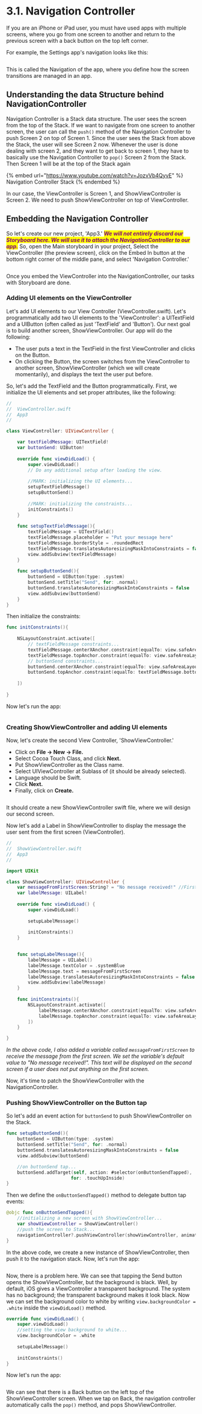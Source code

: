 # 3.1. Navigation Controller

If you are an iPhone or iPad user, you must have used apps with multiple screens, where you go from one screen to another and return to the previous screen with a back button on the top left corner.

For example, the Settings app's navigation looks like this:

<figure><img src="../.gitbook/assets/one_ (1).gif" alt=""><figcaption></figcaption></figure>

This is called the Navigation of the app, where you define how the screen transitions are managed in an app.

## Understanding the data Structure behind NavigationController

Navigation Controller is a Stack data structure. The user sees the screen from the top of the Stack. If we want to navigate from one screen to another screen, the user can call the `push()` method of the Navigation Controller to push Screen 2 on top of Screen 1. Since the user sees the Stack from above the Stack, the user will see Screen 2 now. Whenever the user is done dealing with screen 2, and they want to get back to screen 1, they have to basically use the Navigation Controller to `pop()` Screen 2 from the Stack. Then Screen 1 will be at the top of the Stack again

{% embed url="https://www.youtube.com/watch?v=JozvVb4QyvE" %}
Navigation Controller Stack
{% endembed %}

In our case, the ViewController is Screen 1, and ShowViewController is Screen 2. We need to push ShowViewController on top of ViewController.

## Embedding the Navigation Controller

So let's create our new project, 'App3.' _<mark style="color:purple;">**We will not entirely discard our Storyboard here. We will use it to attach the NavigationController to our app.**</mark>_ So, open the Main storyboard in your project, Select the ViewController (the preview screen), click on the Embed In button at the bottom right corner of the middle pane, and select 'Navigation Controller.'

<figure><img src="../.gitbook/assets/two_ (1).gif" alt=""><figcaption></figcaption></figure>

Once you embed the ViewController into the NavigationController, our tasks with Storyboard are done.

### Adding UI elements on the ViewController

Let's add UI elements to our View Controller (ViewController.swift). Let's programmatically add two UI elements to the 'ViewController': a UITextField and a UIButton (often called as just 'TextField' and 'Button'). Our next goal is to build another screen, ShowViewController. Our app will do the following:

* The user puts a text in the TextField in the first ViewController and clicks on the Button.
* On clicking the Button, the screen switches from the ViewController to another screen, ShowViewController (which we will create momentarily), and displays the text the user put before.

So, let's add the TextField and the Button programmatically. First, we initialize the UI elements and set proper attributes, like the following:

```swift
//
//  ViewController.swift
//  App3
//

class ViewController: UIViewController {

    var textFieldMessage: UITextField!
    var buttonSend: UIButton!
    
    override func viewDidLoad() {
        super.viewDidLoad()
        // Do any additional setup after loading the view.
        
        //MARK: initializing the UI elements...
        setupTextFieldMessage()
        setupButtonSend()
        
        //MARK: initializing the constraints...
        initConstraints()
    }
    
    func setupTextFieldMessage(){
        textFieldMessage = UITextField()
        textFieldMessage.placeholder = "Put your message here"
        textFieldMessage.borderStyle = .roundedRect
        textFieldMessage.translatesAutoresizingMaskIntoConstraints = false
        view.addSubview(textFieldMessage)
    }
    
    func setupButtonSend(){
        buttonSend = UIButton(type: .system)
        buttonSend.setTitle("Send", for: .normal)
        buttonSend.translatesAutoresizingMaskIntoConstraints = false
        view.addSubview(buttonSend)
    }
}
```

Then initialize the constraints:

```swift
func initConstraints(){
    
    NSLayoutConstraint.activate([
        // textFieldMessage constraints...
        textFieldMessage.centerXAnchor.constraint(equalTo: view.safeAreaLayoutGuide.centerXAnchor),
        textFieldMessage.topAnchor.constraint(equalTo: view.safeAreaLayoutGuide.topAnchor, constant: 32),
        // buttonSend constraints...
        buttonSend.centerXAnchor.constraint(equalTo: view.safeAreaLayoutGuide.centerXAnchor),
        buttonSend.topAnchor.constraint(equalTo: textFieldMessage.bottomAnchor, constant: 16),
        
    ])
    
}
```

Now let's run the app:

<figure><img src="../.gitbook/assets/three (2) (1).gif" alt=""><figcaption></figcaption></figure>

### Creating ShowViewController and adding UI elements

Now, let's create the second View Controller, 'ShowViewController.'

* Click on **File -> New -> File.**
* Select Cocoa Touch Class, and click **Next.**
* Put ShowViewController as the Class name.
* Select UIViewController at Sublass of (it should be already selected).
* Language should be Swift.
* Click **Next.**
* Finally, click on **Create.**

<figure><img src="../.gitbook/assets/four (3) (1).gif" alt=""><figcaption></figcaption></figure>

It should create a new ShowViewController swift file, where we will design our second screen.

Now let's add a Label in ShowViewController to display the message the user sent from the first screen (ViewController).

```swift
//
//  ShowViewController.swift
//  App3
//

import UIKit

class ShowViewController: UIViewController {
    var messageFromFirstScreen:String? = "No message received!" //First screen can set this variable...
    var labelMessage: UILabel!
    
    override func viewDidLoad() {
        super.viewDidLoad()
        
        setupLabelMessage()
        
        initConstraints()
    }
    

    func setupLabelMessage(){
        labelMessage = UILabel()
        labelMessage.textColor = .systemBlue
        labelMessage.text = messageFromFirstScreen
        labelMessage.translatesAutoresizingMaskIntoConstraints = false
        view.addSubview(labelMessage)
    }
    
    func initConstraints(){
        NSLayoutConstraint.activate([
            labelMessage.centerXAnchor.constraint(equalTo: view.safeAreaLayoutGuide.centerXAnchor),
            labelMessage.topAnchor.constraint(equalTo: view.safeAreaLayoutGuide.topAnchor, constant: 32)
        ])
    }

}
```

_In the above code, I also added a variable called `messageFromFirstScreen` to receive the message from the first screen. We set the variable's default value to "No message received!". This text will be displayed on the second screen if a user does not put anything on the first screen._

Now, it's time to patch the ShowViewController with the NavigationController.

### Pushing ShowViewController on the Button tap

So let's add an event action for `buttonSend` to push ShowViewController on the Stack.

```swift
func setupButtonSend(){
    buttonSend = UIButton(type: .system)
    buttonSend.setTitle("Send", for: .normal)
    buttonSend.translatesAutoresizingMaskIntoConstraints = false
    view.addSubview(buttonSend)

    //on buttonSend tap...
    buttonSend.addTarget(self, action: #selector(onButtonSendTapped), 
                        for: .touchUpInside)
}
```

Then we define the `onButtonSendTapped()` method to delegate button tap events:

```swift
@objc func onButtonSendTapped(){
    //initializing a new screen with ShowViewController...
    var showViewController = ShowViewController()
    //push the screen to Stack...
    navigationController?.pushViewController(showViewController, animated: true)
}
```

In the above code, we create a new instance of ShowViewController, then push it to the navigation stack. Now, let's run the app:

<figure><img src="../.gitbook/assets/six (1) (1).gif" alt=""><figcaption></figcaption></figure>

Now, there is a problem here. We can see that tapping the Send button opens the ShowViewController, but the background is black. Well, by default, iOS gives a ViewController a transparent background. The system has no background; the transparent background makes it look black. Now we can set the background color to white by writing `view.backgroundColor = .white` inside the `viewDidLoad()` method.

```swift
override func viewDidLoad() {
    super.viewDidLoad()
    //setting the view background to white...
    view.backgroundColor = .white
    
    setupLabelMessage()
    
    initConstraints()
}
```

Now let's run the app:

<figure><img src="../.gitbook/assets/seven (1) (1).gif" alt=""><figcaption></figcaption></figure>

We can see that there is a Back button on the left top of the ShowViewController screen. When we tap on Back, the navigation controller automatically calls the `pop()` method, and pops ShowViewController.
